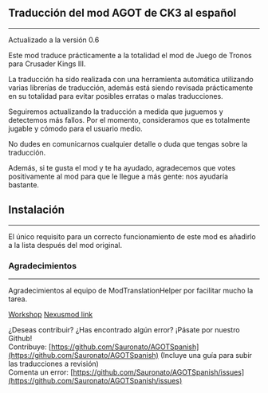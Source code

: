 ## Traducción del mod AGOT de CK3 al español
---
Actualizado a la versión 0.6

Este mod traduce prácticamente a la totalidad el mod de Juego de Tronos para Crusader Kings III.

La traducción ha sido realizada con una herramienta automática utilizando varias librerías de traducción, además está siendo revisada prácticamente en su totalidad para evitar posibles erratas o malas traducciones.

Seguiremos actualizando la traducción a medida que juguemos y detectemos más fallos. Por el momento, consideramos que es totalmente jugable y cómodo para el usuario medio.

No dudes en comunicarnos cualquier detalle o duda que tengas sobre la traducción.

Además, si te gusta el mod y te ha ayudado, agradecemos que votes positivamente al mod para que le llegue a más gente: nos ayudaría bastante.

## Instalación
---

El único requisito para un correcto funcionamiento de este mod es añadirlo a la lista después del mod original.

### Agradecimientos
---

Agradecimientos al equipo de ModTranslationHelper por facilitar mucho la tarea.


[Workshop](https://steamcommunity.com/sharedfiles/filedetails/?id=2965385572)
[Nexusmod link](https://www.nexusmods.com/crusaderkings3/mods/49)

¿Deseas contribuir? ¿Has encontrado algún error? ¡Pásate por nuestro Github!  
Contribuye: [https://github.com/Sauronato/AGOTSpanish](https://github.com/Sauronato/AGOTSpanish) (Incluye una guía para subir las traducciones a revisión)  
Comenta un error: [https://github.com/Sauronato/AGOTSpanish/issues](https://github.com/Sauronato/AGOTSpanish/issues)
